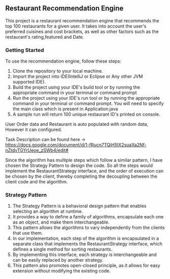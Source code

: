 ## Restaurant Recommendation Engine
This project is a restaurant recommendation engine that recommends the top 100 restaurants for a given user. It takes into account the user's preferred cuisines and cost brackets, as well as other factors such as the restaurant's rating,featured and Date.

### Getting Started
To use the recommendation engine, follow these steps:

1. Clone the repository to your local machine.
2. Import the project into IDE(IntelliJ or Eclipse or Any other JVM supported IDE).
3. Build the project using your IDE's build tool or by running the appropriate command in your terminal or command prompt
4. Run the project using your IDE's run tool or by running the appropriate command in your terminal or command prompt. You will need to specify the main class which is present in Application.java
5. A sample run will return 100 unique restaurant ID's printed on console.

User Order data and Restaurant is auto populated with random data, However it can configured.

Task Description can be found here -> https://docs.google.com/document/d/1-fRucn7TQiH5IX2suaXa2Nf-nZtdvTGYrUeoe_zSWb4/edit#

Since the algorithm has multiple steps which follow a similar pattern, 
I have chosen the Strategy Pattern to design the code. 
So all the steps would implement the RestaurantStrategy interface, and the order of execution can be chosen by the client, 
thereby completing the decoupling between the client code and the algorithm.

### Strategy Pattern
1. The Strategy Pattern is a behavioral design pattern that enables selecting an algorithm at runtime.
2. It provides a way to define a family of algorithms, encapsulate each one as an object, and make them interchangeable.
3. This pattern allows the algorithms to vary independently from the clients that use them.
4. In our implementation, each step of the algorithm is encapsulated in a separate class that implements the RestaurantStrategy interface, which defines a single method for sorting restaurants.
5. By implementing this interface, each strategy is interchangeable and can be easily replaced by another strategy.
6. This pattern also promotes open-closed principle, as it allows for easy extension without modifying the existing code.


